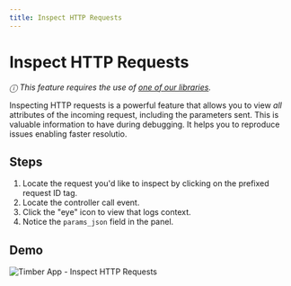 ```yaml
---
title: Inspect HTTP Requests
---
```

# Inspect HTTP Requests

*ⓘ This feature requires the use of [one of our libraries](/languages).*

Inspecting HTTP requests is a powerful feature that allows you to view *all* attributes of the incoming request, including the parameters sent. This is valuable information to have during debugging. It helps you to reproduce issues enabling faster resolutio.


## Steps

1. Locate the request you'd like to inspect by clicking on the prefixed request ID tag.
2. Locate the controller call event.
3. Click the "eye" icon to view that logs context.
4. Notice the `params_json` field in the panel.


## Demo

![Timber App - Inspect HTTP Requests](//images.contentful.com/h6vh38q7qvzk/2oAFlU0z92QaWoEIQK8soq/affc19600dfc6b9930c2596cb61a8fb6/Screen_Recording_2017-08-13_at_10.58_AM.gif)

